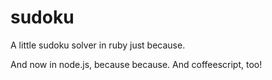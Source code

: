 sudoku
======

A little sudoku solver in ruby just because.

And now in node.js, because because.  And coffeescript, too!
